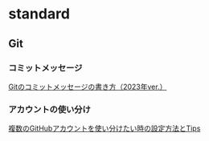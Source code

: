 # standard

## Git

### コミットメッセージ
[Gitのコミットメッセージの書き方（2023年ver.）](https://zenn.dev/itosho/articles/git-commit-message-2023)

### アカウントの使い分け
[複数のGitHubアカウントを使い分けたい時の設定方法とTips](https://zenn.dev/taichifukumoto/articles/how-to-use-multiple-github-accounts)